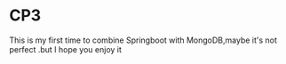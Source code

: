 # CP3
This is my first time to combine Springboot with MongoDB,maybe it's not perfect .but I hope you enjoy it
